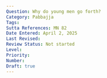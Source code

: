 ```yaml
---
Question: Why do young men go forth?
Category: Pabbajja
Tags:
Sutta References: MN 82
Date Entered: April 2, 2025
Last Revised:
Review Status: Not started
Level: 
Priority: 
Number: 
Draft: true
---
```

